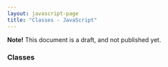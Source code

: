 ```yaml
---
layout: javascript-page
title: "Classes - JavaScript"
---
```


**Note!** This document is a draft, and not published yet.

### Classes
